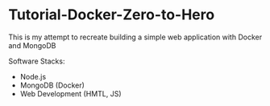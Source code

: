 # Tutorial-Docker-Zero-to-Hero
This is my attempt to recreate building a simple web application with Docker and MongoDB

Software Stacks:
- Node.js
- MongoDB (Docker)
- Web Development (HMTL, JS)
